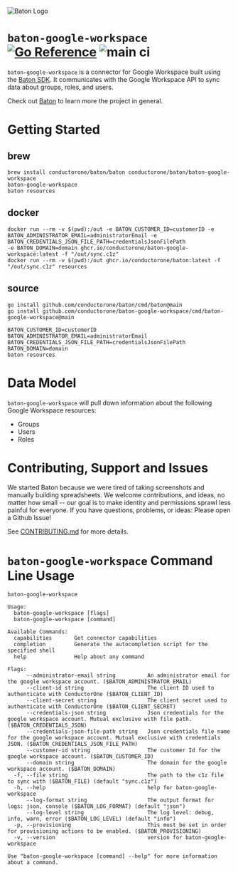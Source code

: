 ![Baton Logo](./docs/images/baton-logo.png)

# `baton-google-workspace` [![Go Reference](https://pkg.go.dev/badge/github.com/conductorone/baton-google-workspace.svg)](https://pkg.go.dev/github.com/conductorone/baton-google-workspace) ![main ci](https://github.com/conductorone/baton-google-workspace/actions/workflows/main.yaml/badge.svg)

`baton-google-workspace` is a connector for Google Workspace built using the [Baton SDK](https://github.com/conductorone/baton-sdk). It communicates with the Google Workspace API to sync data about groups, roles, and users.

Check out [Baton](https://github.com/conductorone/baton) to learn more the project in general.

# Getting Started

## brew

```
brew install conductorone/baton/baton conductorone/baton/baton-google-workspace
baton-google-workspace
baton resources
```

## docker

```
docker run --rm -v $(pwd):/out -e BATON_CUSTOMER_ID=customerID -e BATON_ADMINISTRATOR_EMAIL=administratorEmail -e BATON_CREDENTIALS_JSON_FILE_PATH=credentialsJsonFilePath
-e BATON_DOMAIN=domain ghcr.io/conductorone/baton-google-workspace:latest -f "/out/sync.c1z"
docker run --rm -v $(pwd):/out ghcr.io/conductorone/baton:latest -f "/out/sync.c1z" resources
```

## source

```
go install github.com/conductorone/baton/cmd/baton@main
go install github.com/conductorone/baton-google-workspace/cmd/baton-google-workspace@main

BATON_CUSTOMER_ID=customerID BATON_ADMINISTRATOR_EMAIL=administratorEmail BATON_CREDENTIALS_JSON_FILE_PATH=credentialsJsonFilePath BATON_DOMAIN=domain
baton resources
```

# Data Model

`baton-google-workspace` will pull down information about the following Google Workspace resources:
- Groups
- Users
- Roles

# Contributing, Support and Issues

We started Baton because we were tired of taking screenshots and manually building spreadsheets. We welcome contributions, and ideas, no matter how small -- our goal is to make identity and permissions sprawl less painful for everyone. If you have questions, problems, or ideas: Please open a Github Issue!

See [CONTRIBUTING.md](https://github.com/ConductorOne/baton/blob/main/CONTRIBUTING.md) for more details.

# `baton-google-workspace` Command Line Usage

```
baton-google-workspace

Usage:
  baton-google-workspace [flags]
  baton-google-workspace [command]

Available Commands:
  capabilities       Get connector capabilities
  completion         Generate the autocompletion script for the specified shell
  help               Help about any command

Flags:
      --administrator-email string          An administrator email for the google workspace account. ($BATON_ADMINISTRATOR_EMAIL)
      --client-id string                    The client ID used to authenticate with ConductorOne ($BATON_CLIENT_ID)
      --client-secret string                The client secret used to authenticate with ConductorOne ($BATON_CLIENT_SECRET)
      --credentials-json string             Json credentials for the google workspace account. Mutual exclusive with file path. ($BATON_CREDENTIALS_JSON)
      --credentials-json-file-path string   Json credentials file name for the google workspace account. Mutual exclusive with credentials JSON. ($BATON_CREDENTIALS_JSON_FILE_PATH)
      --customer-id string                  The customer Id for the google workspace account. ($BATON_CUSTOMER_ID)
      --domain string                       The domain for the google workspace account. ($BATON_DOMAIN)
  -f, --file string                         The path to the c1z file to sync with ($BATON_FILE) (default "sync.c1z")
  -h, --help                                help for baton-google-workspace
      --log-format string                   The output format for logs: json, console ($BATON_LOG_FORMAT) (default "json")
      --log-level string                    The log level: debug, info, warn, error ($BATON_LOG_LEVEL) (default "info")
  -p, --provisioning                        This must be set in order for provisioning actions to be enabled. ($BATON_PROVISIONING)
  -v, --version                             version for baton-google-workspace

Use "baton-google-workspace [command] --help" for more information about a command.

```

